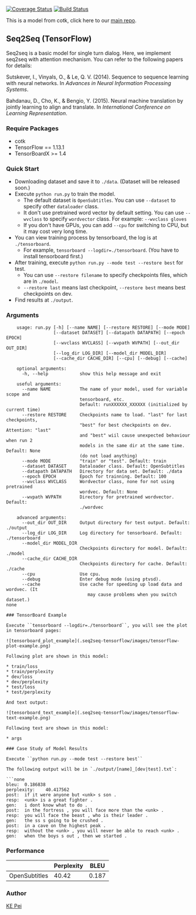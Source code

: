 [![Coverage Status](https://coveralls.io/repos/github/thu-coai/seq2seq-tensorflow/badge.svg?branch=master)](https://coveralls.io/github/thu-coai/cotk?branch=master)
[![Build Status](https://travis-ci.com/thu-coai/seq2seq-tensorlfow.svg?branch=master)](https://travis-ci.com/thu-coai/cotk)

This is a model from cotk, click here to our [main repo](https://github.com/thu-coai/cotk).

## Seq2Seq (TensorFlow)

Seq2seq is a basic model for single turn dialog. Here, we implement seq2seq with attention mechanism. You can refer to the following papers for details:

Sutskever, I., Vinyals, O., & Le, Q. V. (2014). Sequence to sequence learning with neural networks. In *Advances in Neural Information Processing Systems*.

Bahdanau, D., Cho, K., & Bengio, Y. (2015). Neural machine translation by jointly learning to align and translate. In *International Conference on Learning Representation*.

### Require Packages

* cotk
* TensorFlow == 1.13.1
* TensorBoardX >= 1.4

### Quick Start

* Downloading dataset and save it to ``./data``. (Dataset will be released soon.)
* Execute ``python run.py`` to train the model.
  * The default dataset is ``OpenSubtitles``. You can use ``--dataset`` to specify other ``dataloader`` class.
  * It don't use pretrained word vector by default setting. You can use ``--wvclass`` to specify ``wordvector`` class. For example: ``--wvclass gloves``
  * If you don't have GPUs, you can add `--cpu` for switching to CPU, but it may cost very long time.
* You can view training process by tensorboard, the log is at `./tensorboard`.
  * For example, ``tensorboard --logdir=./tensorboard``. (You have to install tensorboard first.)
* After training, execute  ``python run.py --mode test --restore best`` for test.
  * You can use ``--restore filename`` to specify checkpoints files, which are in ``./model``.
  * ``--restore last`` means last checkpoint, ``--restore best`` means best checkpoints on dev.
* Find results at ``./output``.

### Arguments

```none
    usage: run.py [-h] [--name NAME] [--restore RESTORE] [--mode MODE]
                  [--dataset DATASET] [--datapath DATAPATH] [--epoch EPOCH]
                  [--wvclass WVCLASS] [--wvpath WVPATH] [--out_dir OUT_DIR]
                  [--log_dir LOG_DIR] [--model_dir MODEL_DIR]
                  [--cache_dir CACHE_DIR] [--cpu] [--debug] [--cache]

    optional arguments:
      -h, --help            show this help message and exit

    useful arguments:
      --name NAME           The name of your model, used for variable scope and
                            tensorboard, etc.
                            Default: runXXXXXX_XXXXXX (initialized by current time)
      --restore RESTORE     Checkpoints name to load. "last" for last checkpoints,
                            "best" for best checkpoints on dev. Attention: "last"
                            and "best" wiil cause unexpected behaviour when run 2
                            models in the same dir at the same time. Default: None
                            (do not load anything)
      --mode MODE           "train" or "test". Default: train
      --dataset DATASET     Dataloader class. Default: OpenSubtitles
      --datapath DATAPATH   Directory for data set. Default: ./data
      --epoch EPOCH         Epoch for trainning. Default: 100
      --wvclass WVCLASS     Wordvector class, none for not using pretrained
                            wordvec. Default: None
      --wvpath WVPATH       Directory for pretrained wordvector. Default:
                            ./wordvec

    advanced arguments:
      --out_dir OUT_DIR     Output directory for test output. Default: ./output
      --log_dir LOG_DIR     Log directory for tensorboard. Default: ./tensorboard
      --model_dir MODEL_DIR
                            Checkpoints directory for model. Default: ./model
      --cache_dir CACHE_DIR
                            Checkpoints directory for cache. Default: ./cache
      --cpu                 Use cpu.
      --debug               Enter debug mode (using ptvsd).
      --cache               Use cache for speeding up load data and wordvec. (It
                               may cause problems when you switch dataset.)
none

### TensorBoard Example

Execute ``tensorboard --logdir=./tensorboard``, you will see the plot in tensorboard pages:

![tensorboard_plot_example](.seq2seq-tensorflow/images/tensorflow-plot-example.png)

Following plot are shown in this model:

* train/loss
* train/perplexity
* dev/loss
* dev/perplexity
* test/loss
* test/perplexity

And text output:

![tensorboard_text_example](.seq2seq-tensorflow/images/tensorflow-text-example.png)

Following text are shown in this model:

* args

### Case Study of Model Results

Execute ``python run.py --mode test --restore best``

The following output will be in `./output/[name]_[dev|test].txt`:

​```none
bleu:  0.186838
perplexity:    40.417562
post:  if it were anyone but <unk> s son .
resp:  <unk> is a great fighter .
gen:   i dont know what to do .
post:  in the fortress , you will face more than the <unk> .
resp:  you will face the beast , who is their leader .
gen:   the ss s going to be crushed .
post:  in a cave on the highest peak .
resp:  without the <unk> , you will never be able to reach <unk> .
gen:   when the boys s out , then we started .
```

### Performance

|               | Perplexity | BLEU  |
| ------------- | ---------- | ----- |
| OpenSubtitles | 40.42      | 0.187 |

### Author

[KE Pei](https://github.com/kepei1106)
